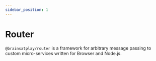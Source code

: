 ```yaml
---
sidebar_position: 1
---
```

# Router

`@brainsatplay/router` is a framework for arbitrary message passing to custom micro-services written for Browser and Node.js.

